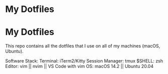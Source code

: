 # My Dotfiles
# My Dotfiles
This repo contains all the dotfiles that I use on all of my machines (macOS, Ubuntu).

Software Stack:
Terminal: iTerm2/Kitty
Session Manager: tmux
$SHELL: zsh
Editor: vim || nvim || VS Code with vim
OS: macOS 14.2 || Ubuntu 20.04

